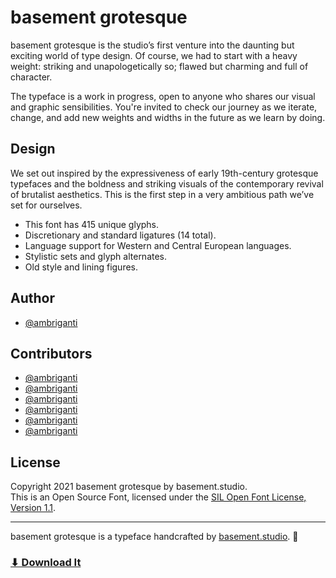 # basement grotesque

basement grotesque is the studio’s first venture into the daunting but exciting world of type design. Of course, we had to start with a heavy weight: striking and unapologetically so; flawed but charming and full of character.

The typeface is a work in progress, open to anyone who shares our visual and graphic sensibilities. You're invited to check our journey as we iterate, change, and add new weights and widths in the future as we learn by doing.

## **Design**

We set out inspired by the expressiveness of early 19th-century grotesque typefaces and the boldness and striking visuals of the contemporary revival of brutalist aesthetics. This is the first step in a very ambitious path we’ve set for ourselves.

- This font has 415 unique glyphs.
- Discretionary and standard ligatures (14 total).
- Language support for Western and Central European languages.
- Stylistic sets and glyph alternates.
- Old style and lining figures.

## Author

- [@ambriganti](https://twitter.com/ambriganti)

## Contributors

- [@ambriganti](https://twitter.com/ambriganti)
- [@ambriganti](https://twitter.com/ambriganti)
- [@ambriganti](https://twitter.com/ambriganti)
- [@ambriganti](https://twitter.com/ambriganti)
- [@ambriganti](https://twitter.com/ambriganti)
- [@ambriganti](https://twitter.com/ambriganti)

## **License**

Copyright 2021 basement grotesque by basement.studio. </br>
This is an Open Source Font, licensed under the [SIL Open Font License, Version 1.1](https://github.com/basementstudio/basement-grotesque/blob/master/LICENSE.txt).

---
basement grotesque is a typeface handcrafted by [basement.studio](https://basement.studio/). 🏴
### **[⬇︎ Download It](https://grotesque.basement.studio/)**
